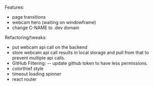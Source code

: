 Features:
- page transitions
- webcam hero (waiting on windowframe)
- change C-NAME to .dev domain

Refactoring/tweaks:
- put webcam api call on the backend
- store webcam api call results in local storage and pull from that to prevent multiple api calls.
- GitHub Filtering:
-- update github token to have less permissions.
- colorthief style
- timeout loading spinner
- react router